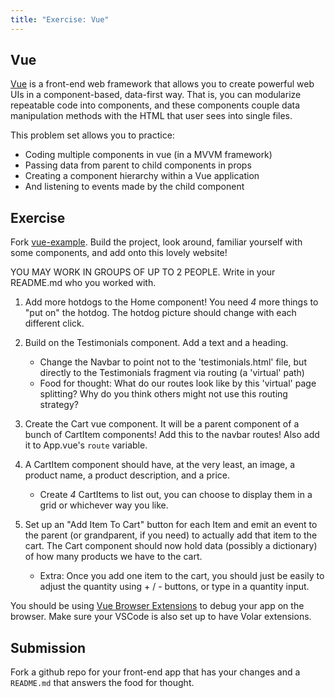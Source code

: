 ```yaml
---
title: "Exercise: Vue" 
--- 
```


## Vue

[Vue](https://vuejs.org/) is a front-end web framework that allows you to create powerful web UIs in a component-based, data-first way. That is, you can modularize repeatable code into components, and these components couple data manipulation methods with the HTML that user sees into single files.

This problem set allows you to practice:

- Coding multiple components in vue (in a MVVM framework)
- Passing data from parent to child components in props
- Creating a component hierarchy within a Vue application
- And listening to events made by the child component

## Exercise

Fork [vue-example](https://github.com/hm-software-eng/vue-example). Build the project, look around, familiar yourself with some components, and add onto this lovely website!

YOU MAY WORK IN GROUPS OF UP TO 2 PEOPLE. Write in your README.md who you worked with.

1. Add more hotdogs to the Home component! You need *4* more things to "put on" the hotdog. The hotdog picture should change with each different click.

2. Build on the Testimonials component. Add a text and a heading.

    - Change the Navbar to point not to the 'testimonials.html' file, but directly to the Testimonials fragment via routing (a 'virtual' path)
    - Food for thought: What do our routes look like by this 'virtual' page splitting? Why do you think others might not use this routing strategy?

3. Create the Cart vue component. It will be a parent component of a bunch of CartItem components! Add this to the navbar routes! Also add it to App.vue's `route` variable.

4. A CartItem component should have, at the very least, an image, a product name, a product description, and a price.
    - Create *4* CartItems to list out, you can choose to display them in a grid or whichever way you like.

5. Set up an "Add Item To Cart" button for each Item and emit an event to the parent (or grandparent, if you need) to actually add that item to the cart. The Cart component should now hold data (possibly a dictionary) of how many products we have to the cart.
    - Extra: Once you add one item to the cart, you should just be easily to adjust the quantity using + / - buttons, or type in a quantity input.

You should be using [Vue Browser Extensions](https://devtools.vuejs.org/guide/installation.html) to debug your app on the browser. Make sure your VSCode is also set up to have Volar extensions.

## Submission

Fork a github repo for your front-end app that has your changes and a `README.md` that answers the food for thought.
